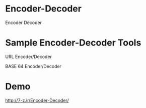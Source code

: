 # Encoder-Decoder
Encoder Decoder

# Sample Encoder-Decoder Tools

URL Encoder/Decoder

BASE 64 Encoder/Decoder

# Demo 
http://7-z.ir/Encoder-Decoder/
